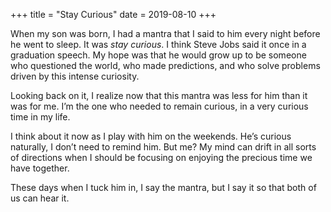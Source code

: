 +++
title = "Stay Curious"
date = 2019-08-10
+++

When my son was born, I had a mantra that I said to him every night before he went to sleep. It was _stay curious_. I think Steve Jobs said it once in a graduation speech. My hope was that he would grow up to be someone who questioned the world, who made predictions, and who solve problems driven by this intense curiosity.

Looking back on it, I realize now that this mantra was less for him than it was for me. I’m the one who needed to remain curious, in a very curious time in my life.

I think about it now as I play with him on the weekends. He’s curious naturally, I don’t need to remind him. But me? My mind can drift in all sorts of directions when I should be focusing on enjoying the precious time we have together.

These days when I tuck him in, I say the mantra, but I say it so that both of us can hear it.